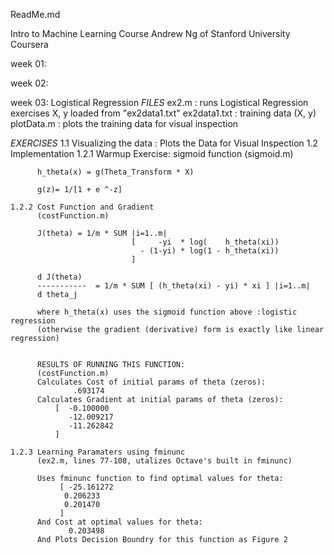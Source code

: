 ReadMe.md

Intro to Machine Learning Course
Andrew Ng of Stanford University
Coursera

week 01:

week 02:

week 03: Logistical Regression
  _FILES_
  ex2.m         : runs Logistical Regression exercises
    X, y loaded from "ex2data1.txt"
  ex2data1.txt  : training data (X, y)
  plotData.m    : plots the training data for visual inspection

  _EXERCISES_
  1.1 Visualizing the data  : Plots the Data for Visual Inspection
  1.2 Implementation
    1.2.1 Warmup Exercise: sigmoid function 
          (sigmoid.m)

          h_theta(x) = g(Theta_Transform * X)

          g(z)= 1/[1 + e ^-z]

    1.2.2 Cost Function and Gradient
          (costFunction.m)

          J(theta) = 1/m * SUM |i=1..m|
                               [     -yi  * log(    h_theta(xi)) 
                                 - (1-yi) * log(1 - h_theta(xi))
                               ]

          d J(theta)
          -----------  = 1/m * SUM [ (h_theta(xi) - yi) * xi ] |i=1..m|
          d theta_j   

          where h_theta(x) uses the sigmoid function above :logistic regression
          (otherwise the gradient (derivative) form is exactly like linear regression)

          
          RESULTS OF RUNNING THIS FUNCTION:   
          (costFunction.m)
          Calculates Cost of initial params of theta (zeros): 
                  .693174
          Calculates Gradient at initial params of theta (zeros): 
              [  -0.100000
                 -12.009217
                 -11.262842
              ]
    
    1.2.3 Learning Paramaters using fminunc
          (ex2.m, lines 77-108, utalizes Octave's built in fminunc)

          Uses fminunc function to find optimal values for theta:
               [ -25.161272
                0.206233
                0.201470
               ]
          And Cost at optimal values for theta:
                 0.203498
          And Plots Decision Boundry for this function as Figure 2

         

